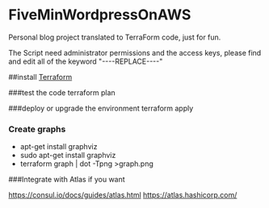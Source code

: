 # FiveMinWordpressOnAWS
Personal blog project translated to TerraForm code, just for fun.

The Script need administrator permissions and the access keys, please find and edit all of the keyword "----REPLACE----"

 

##install <a href="https://www.terraform.io">Terraform</a>

###test the code
terraform plan

###deploy or upgrade the environment
terraform apply

 

### Create graphs
- apt-get install graphviz
- sudo apt-get install graphviz
- terraform graph | dot -Tpng >graph.png

 

###Integrate with Atlas if you want

https://consul.io/docs/guides/atlas.html
https://atlas.hashicorp.com/
